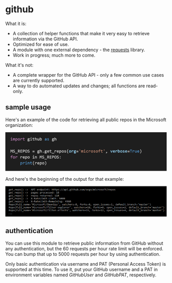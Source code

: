 # github

What it is:

* A collection of helper functions that make it very easy to retrieve information via the GitHub API.
* Optimized for ease of use.
* A module with one external dependency - the [requests](https://pypi.python.org/pypi/requests) library.
* Work in progress; much more to come.

What it's not:

* A complete wrapper for the GitHub API - only a few common use cases are currently supported.
* A way to do automated updates and changes; all functions are read-only.

## sample usage

Here's an example of the code for retrieving all public repos in the Microsoft organization:

![MicrosoftRepos](images/MicrosoftRepos.png)

And here's the beginning of the output for that example:

![MicrosoftReposOutput](images/MicrosoftReposOutput.png)

## authentication
You can use this module to retrieve public information from GitHub without any authentication, but the 60 requests per hour rate limit
will be enforced. You can bump that up to 5000 requests per hour by using authentication.

Only basic authentication via username and PAT (Personal Access Token) is supported at this time. To use it, put your GitHub username and a PAT in environment variables named *GitHubUser* and *GitHubPAT*, respectively.
